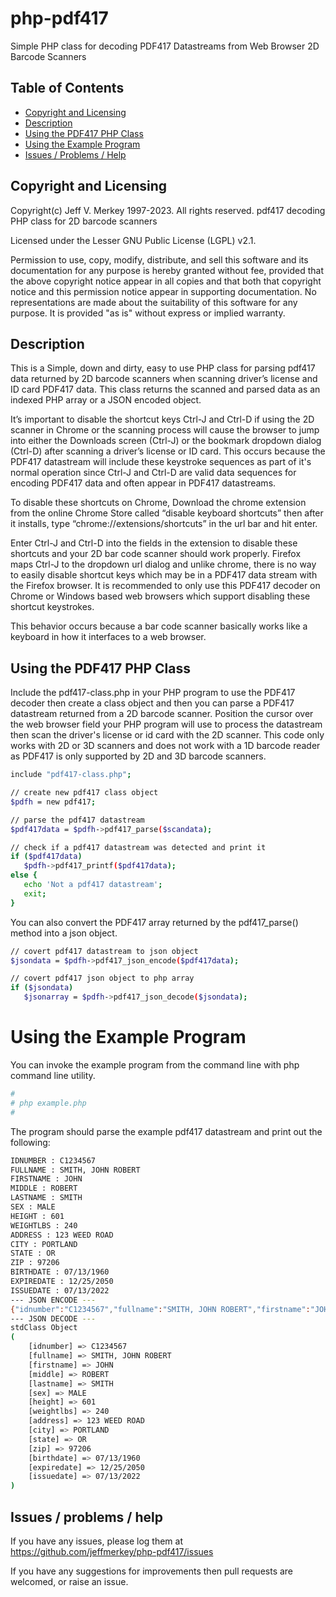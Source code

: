 
# php-pdf417 <!-- omit in toc -->

Simple PHP class for decoding PDF417 Datastreams from Web Browser 2D Barcode Scanners

## Table of Contents <!-- omit in toc -->
- [Copyright and Licensing](#copyright-and-licensing)
- [Description](#description)
- [Using the PDF417 PHP Class](#using-the-pdf427-php-class)
- [Using the Example Program](#using-the-example-program)
- [Issues / Problems / Help](#issues--problems--help)

## Copyright and Licensing

Copyright(c) Jeff V. Merkey 1997-2023.  All rights reserved.
pdf417 decoding PHP class for 2D barcode scanners

Licensed under the Lesser GNU Public License (LGPL) v2.1.

Permission to use, copy, modify, distribute, and sell this software and its
documentation for any purpose is hereby granted without fee, provided that
the above copyright notice appear in all copies and that both that
copyright notice and this permission notice appear in supporting
documentation.  No representations are made about the suitability of
this software for any purpose.  It is provided "as is" without express or
implied warranty.

## Description

This is a Simple, down and dirty, easy to use PHP class for parsing
pdf417 data returned by 2D barcode scanners when scanning driver’s
license and ID card PDF417 data. This class returns the scanned and
parsed data as an indexed PHP array or a JSON encoded object.

It’s important to disable the shortcut keys Ctrl-J and Ctrl-D if using
the 2D scanner in Chrome or the scanning process will cause the browser
to jump into either the Downloads screen (Ctrl-J) or the bookmark
dropdown dialog (Ctrl-D) after scanning a driver’s license or ID card.
This occurs because the PDF417 datastream will include these keystroke
sequences as part of it's normal operation since Ctrl-J and Ctrl-D 
are valid data sequences for encoding PDF417 data and often appear
in PDF417 datastreams.  

To disable these shortcuts on Chrome, Download the chrome extension from 
the online Chrome Store called “disable keyboard shortcuts” then after it 
installs, type “chrome://extensions/shortcuts” in the url bar and hit enter. 

Enter Ctrl-J and Ctrl-D into the fields in the extension to disable these 
shortcuts and your 2D bar code scanner should work properly. Firefox maps 
Ctrl-J to the dropdown url dialog and unlike chrome, there is no way to 
easily disable shortcut keys which may be in a PDF417 data stream with 
the Firefox browser. It is recommended to only use this PDF417 decoder 
on Chrome or Windows based web browsers which support disabling these 
shortcut keystrokes.

This behavior occurs because a bar code scanner basically works like a
keyboard in how it interfaces to a web browser.

## Using the PDF417 PHP Class

Include the pdf417-class.php in your PHP program to use the PDF417 
decoder then create a class object and then you can parse a PDF417 
datastream returned from a 2D barcode scanner.  Position the cursor
over the web browser field your PHP program will use to process the 
datastream then scan the driver's license or id card with the 2D 
scanner.  This code only works with 2D or 3D scanners and does
not work with a 1D barcode reader as PDF417 is only supported by
2D and 3D barcode scanners.

```sh
include "pdf417-class.php";

// create new pdf417 class object
$pdfh = new pdf417;

// parse the pdf417 datastream 
$pdf417data = $pdfh->pdf417_parse($scandata); 

// check if a pdf417 datastream was detected and print it
if ($pdf417data)
   $pdfh->pdf417_printf($pdf417data);
else {
   echo 'Not a pdf417 datastream';
   exit;
}
```

You can also convert the PDF417 array returned by the pdf417_parse() 
method into a json object.

```sh
// covert pdf417 datastream to json object
$jsondata = $pdfh->pdf417_json_encode($pdf417data);

// covert pdf417 json object to php array
if ($jsondata)
   $jsonarray = $pdfh->pdf417_json_decode($jsondata);
```

# Using the Example Program

You can invoke the example program from the command line with php command
line utility.

```sh
# 
# php example.php
#
```

The program should parse the example pdf417 datastream and print out the 
following:

```sh
IDNUMBER : C1234567
FULLNAME : SMITH, JOHN ROBERT
FIRSTNAME : JOHN
MIDDLE : ROBERT
LASTNAME : SMITH
SEX : MALE
HEIGHT : 601
WEIGHTLBS : 240
ADDRESS : 123 WEED ROAD
CITY : PORTLAND
STATE : OR
ZIP : 97206
BIRTHDATE : 07/13/1960
EXPIREDATE : 12/25/2050
ISSUEDATE : 07/13/2022
--- JSON ENCODE ---
{"idnumber":"C1234567","fullname":"SMITH, JOHN ROBERT","firstname":"JOHN","middle":"ROBERT","lastname":"SMITH","sex":"MALE","height":"601","weightlbs":"240","address":"123 WEED ROAD","city":"PORTLAND","state":"OR","zip":"97206","birthdate":"07\/13\/1960","expiredate":"12\/25\/2050","issuedate":"07\/13\/2022"}
--- JSON DECODE ---
stdClass Object
(
    [idnumber] => C1234567
    [fullname] => SMITH, JOHN ROBERT
    [firstname] => JOHN
    [middle] => ROBERT
    [lastname] => SMITH
    [sex] => MALE
    [height] => 601
    [weightlbs] => 240
    [address] => 123 WEED ROAD
    [city] => PORTLAND
    [state] => OR
    [zip] => 97206
    [birthdate] => 07/13/1960
    [expiredate] => 12/25/2050
    [issuedate] => 07/13/2022
)

```

## Issues / problems / help

If you have any issues, please log them at <https://github.com/jeffmerkey/php-pdf417/issues>

If you have any suggestions for improvements then pull requests are
welcomed, or raise an issue.
